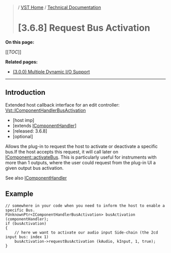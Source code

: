 >/ [VST Home](../../../index.md) / [Technical Documentation](../../Index.md)
>
># [3.6.8] Request Bus Activation

**On this page:**

[[_TOC_]]

**Related pages:**
- [(3.0.0) Multiple Dynamic I/O Support](../3.0.0/Multiple+Dynamic+IO.md)

---

## Introduction

Extended host callback interface for an edit controller: [Vst::IComponentHandlerBusActivation](https://steinbergmedia.github.io/vst3_doc/vstinterfaces/classSteinberg_1_1Vst_1_1IComponentHandlerBusActivation.html)

- [host imp]
- [extends [IComponentHandler](https://steinbergmedia.github.io/vst3_doc/vstinterfaces/classSteinberg_1_1Vst_1_1IComponentHandler.html)]
- [released: 3.6.8]
- [optional]

Allows the plug-in to request the host to activate or deactivate a specific bus.If the host accepts this request, it will call later on [IComponent::activateBus](https://steinbergmedia.github.io/vst3_doc/vstinterfaces/classSteinberg_1_1Vst_1_1IComponent.html#a3ab7d06aaefe03da1fcd1819f1261050). This is particularly useful for instruments with more than 1 outputs, where the user could request from the plug-in UI a given output bus activation.

See also [IComponentHandler](https://steinbergmedia.github.io/vst3_doc/vstinterfaces/classSteinberg_1_1Vst_1_1IComponentHandler.html)

## Example

```
// somewhere in your code when you need to inform the host to enable a specific Bus.
FUnknownPtr<IComponentHandlerBusActivation> busActivation (componentHandler);
if (busActivation)
{
    // here we want to activate our audio input Side-chain (the 2cd input bus: index 1)
    busActivation->requestBusActivation (kAudio, kInput, 1, true);
}
```